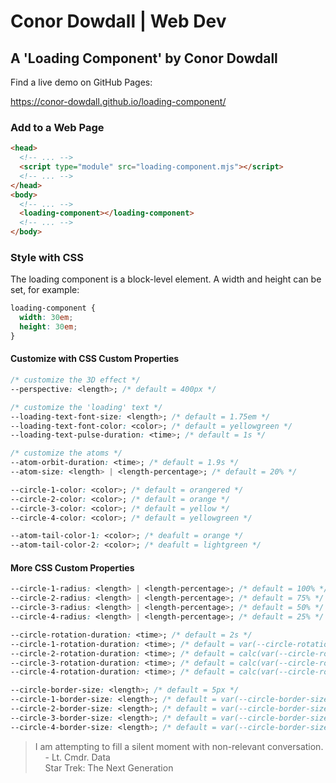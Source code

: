 # Conor Dowdall | Web Dev

## A 'Loading Component' by Conor Dowdall

Find a live demo on GitHub Pages:

<https://conor-dowdall.github.io/loading-component/>

### Add to a Web Page

```html
<head>
  <!-- ... -->
  <script type="module" src="loading-component.mjs"></script>
  <!-- ... -->
</head>
<body>
  <!-- ... -->
  <loading-component></loading-component>
  <!-- ... -->
</body>
```

### Style with CSS

The loading component is a block-level element. A width and height can be set, for example:

```css
loading-component {
  width: 30em;
  height: 30em;
}
```

#### Customize with CSS Custom Properties

```css
/* customize the 3D effect */
--perspective: <length>; /* default = 400px */

/* customize the 'loading' text */
--loading-text-font-size: <length>; /* default = 1.75em */
--loading-text-font-color: <color>; /* default = yellowgreen */
--loading-text-pulse-duration: <time>; /* default = 1s */

/* customize the atoms */
--atom-orbit-duration: <time>; /* default = 1.9s */
--atom-size: <length> | <length-percentage>; /* default = 20% */

--circle-1-color: <color>; /* default = orangered */
--circle-2-color: <color>; /* default = orange */
--circle-3-color: <color>; /* default = yellow */
--circle-4-color: <color>; /* default = yellowgreen */

--atom-tail-color-1: <color>; /* deafult = orange */
--atom-tail-color-2: <color>; /* deafult = lightgreen */
```

#### More CSS Custom Properties

```css
--circle-1-radius: <length> | <length-percentage>; /* default = 100% */
--circle-2-radius: <length> | <length-percentage>; /* default = 75% */
--circle-3-radius: <length> | <length-percentage>; /* default = 50% */
--circle-4-radius: <length> | <length-percentage>; /* default = 25% */

--circle-rotation-duration: <time>; /* default = 2s */
--circle-1-rotation-duration: <time>; /* default = var(--circle-rotation-duration) */
--circle-2-rotation-duration: <time>; /* default = calc(var(--circle-rotation-duration) / 2) */
--circle-3-rotation-duration: <time>; /* default = calc(var(--circle-rotation-duration) / 4) */
--circle-4-rotation-duration: <time>; /* default = calc(var(--circle-rotation-duration) / 8) */

--circle-border-size: <length>; /* default = 5px */
--circle-1-border-size: <length>; /* default = var(--circle-border-size) */
--circle-2-border-size: <length>; /* default = var(--circle-border-size) */
--circle-3-border-size: <length>; /* default = var(--circle-border-size) */
--circle-4-border-size: <length>; /* default = var(--circle-border-size) */
```

> I am attempting to fill a silent moment with non-relevant conversation.  
> &nbsp;&nbsp;&nbsp;&nbsp;- Lt. Cmdr. Data  
> &nbsp;&nbsp;&nbsp;&nbsp;Star Trek: The Next Generation
